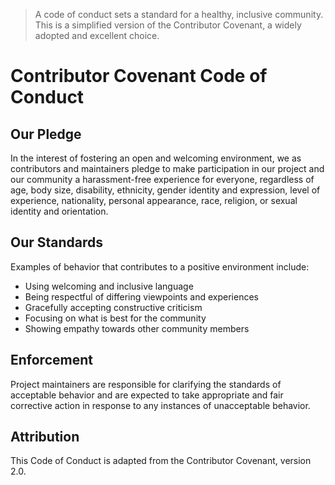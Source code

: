 > A code of conduct sets a standard for a healthy, inclusive community. This is a simplified version of the Contributor Covenant, a widely adopted and excellent choice.

# Contributor Covenant Code of Conduct

## Our Pledge

In the interest of fostering an open and welcoming environment, we as contributors and maintainers pledge to make participation in our project and our community a harassment-free experience for everyone, regardless of age, body size, disability, ethnicity, gender identity and expression, level of experience, nationality, personal appearance, race, religion, or sexual identity and orientation.

## Our Standards

Examples of behavior that contributes to a positive environment include:
* Using welcoming and inclusive language
* Being respectful of differing viewpoints and experiences
* Gracefully accepting constructive criticism
* Focusing on what is best for the community
* Showing empathy towards other community members

## Enforcement

Project maintainers are responsible for clarifying the standards of acceptable behavior and are expected to take appropriate and fair corrective action in response to any instances of unacceptable behavior.

## Attribution

This Code of Conduct is adapted from the Contributor Covenant, version 2.0.
